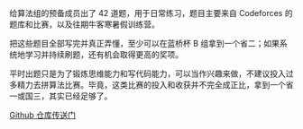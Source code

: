 给算法组的预备成员出了 42 道题，用于日常练习，题目主要来自 Codeforces 的题库和比赛，以及往期牛客寒暑假训练营。

把这些题目全部写完并真正弄懂，至少可以在蓝桥杯 B 组拿到一个省二；如果系统地学习并持续刷题，还有机会取得更高的奖项。

平时出题只是为了锻炼思维能力和写代码能力，可以当作兴趣来做，不建议投入过多精力去拼算法比赛。毕竟，这类比赛的投入和收获并不完全成正比，拿到一个省一或国三，其实已经足够了。


[Github 仓库传送门](https://github.com/czy-2333/2025_daily_work)
